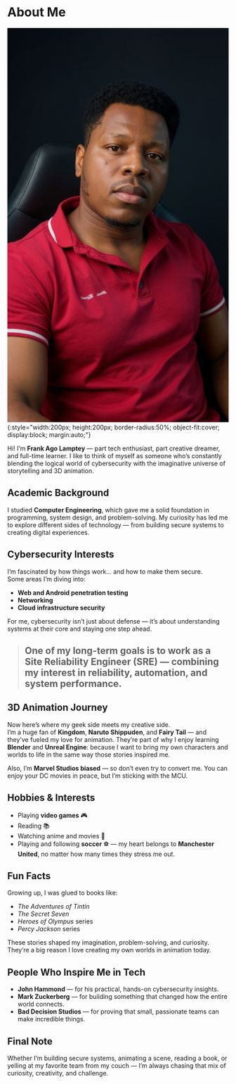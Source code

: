 # About Me

![Frank Ago Lamptey](/assets/images/frank.png){:style="width:200px; height:200px; border-radius:50%; object-fit:cover; display:block; margin:auto;"}

Hi! I’m **Frank Ago Lamptey** — part tech enthusiast, part creative dreamer, and full-time learner. I like to think of myself as someone who’s constantly blending the logical world of cybersecurity with the imaginative universe of storytelling and 3D animation.

## Academic Background
I studied **Computer Engineering**, which gave me a solid foundation in programming, system design, and problem-solving. My curiosity has led me to explore different sides of technology — from building secure systems to creating digital experiences.

## Cybersecurity Interests
I’m fascinated by how things work… and how to make them secure.  
Some areas I’m diving into:
- **Web and Android penetration testing**
- **Networking**
- **Cloud infrastructure security**

For me, cybersecurity isn’t just about defense — it’s about understanding systems at their core and staying one step ahead.

>## One of my long-term goals is to work as a **Site Reliability Engineer (SRE)** — combining my interest in reliability, automation, and system performance.

## 3D Animation Journey
Now here’s where my geek side meets my creative side.  
I’m a huge fan of **Kingdom**, **Naruto Shippuden**, and **Fairy Tail** — and they’ve fueled my love for animation. They’re part of why I enjoy learning **Blender** and **Unreal Engine**: because I want to bring my own characters and worlds to life in the same way those stories inspired me.  

Also, I’m **Marvel Studios biased** — so don’t even try to convert me. You can enjoy your DC movies in peace, but I’m sticking with the MCU.

## Hobbies & Interests
- Playing **video games** 🎮  
- Reading 📚  
- Watching anime and movies 🎌  
- Playing and following **soccer** ⚽ — my heart belongs to **Manchester United**, no matter how many times they stress me out.

## Fun Facts
Growing up, I was glued to books like:
- *The Adventures of Tintin*
- *The Secret Seven*
- *Heroes of Olympus* series
- *Percy Jackson* series

These stories shaped my imagination, problem-solving, and curiosity. They’re a big reason I love creating my own worlds in animation today.

## People Who Inspire Me in Tech
- **John Hammond** — for his practical, hands-on cybersecurity insights.  
- **Mark Zuckerberg** — for building something that changed how the entire world connects.  
- **Bad Decision Studios** — for proving that small, passionate teams can make incredible things.

## Final Note
Whether I’m building secure systems, animating a scene, reading a book, or yelling at my favorite team from my couch — I’m always chasing that mix of curiosity, creativity, and challenge. 
